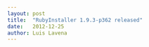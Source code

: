 ```yaml
---
layout: post
title:  "RubyInstaller 1.9.3-p362 released"
date:   2012-12-25
author: Luis Lavena
---
```


